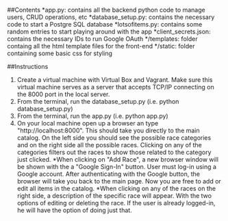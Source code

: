 ##Contents
*app.py: contains all the backend python code to manage users, CRUD operations, etc
*database_setup.py: contains the necessary code to start a Postgre SQL database
*lotsofitems.py: contains some random entries to start playing around with the app
*client_secrets.json: contains the necessary IDs to run Google OAuth
*/templates: folder containg all the html template files for the front-end
*/static: folder containing some basic css for styling

##Instructions
1. Create a virtual machine with Virtual Box and Vagrant. Make sure this virtual machine serves as a server that accepts TCP/IP connecting on the 8000 port in the local server.
2. From the terminal, run the database_setup.py (i.e. python database_setup.py)
3. From the terminal, run the app.py (i.e. python app.py)
4. On your local machine open up a browser an type "http://localhost:8000". This should take you directly to the main catalog. On the left side you should see the possible race categories and on the right side all the possible races. Clicking on any of the categories filters out the races to show those related to the category just clicked. 
*When clicking on "Add Race", a new browser window will be shown with the a "Google Sign-In" button. User must log-in using a Google account. After authenticating with the Google button, the browser will take you back to the main page. Now you are free to add or edit all items in the catalog. 
*When clicking on any of the races on the right side, a description of the specific race will appear. With the two options of editing or deleting the race. If the user is already logged-in, he will have the option of doing just that.
